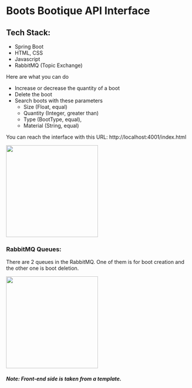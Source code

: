 # Boots Bootique API Interface

## Tech Stack:

 - Spring Boot
 - HTML, CSS
 - Javascript
 - RabbitMQ (Topic Exchange)

Here are what you can do
- Increase or decrease the quantity of a boot
- Delete the boot
- Search boots with these parameters
  - Size (Float, equal)
  - Quantity (Integer, greater than)
  - Type (BootType, equal), 
  - Material (String, equal)

You can reach the interface with this URL: http://localhost:4001/index.html 


<img src="https://user-images.githubusercontent.com/21241545/131887528-87857f0f-ef0e-41ad-b8c5-2b8135c092a7.png" width="250">


### RabbitMQ Queues:

There are 2 queues in the RabbitMQ. One of them is for boot creation and the other one is boot deletion.

<img src="https://user-images.githubusercontent.com/21241545/131887528-87857f0f-ef0e-41ad-b8c5-2b8135c092a7.png" width="250">


##### Note: Front-end side is taken from a template.


